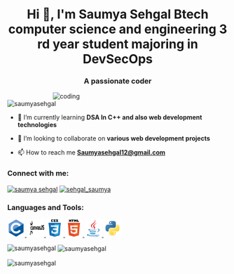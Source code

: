 <h1 align="center">Hi 👋, I'm Saumya Sehgal Btech computer science and engineering 3 rd year student majoring in DevSecOps </h1>
<h3 align="center">A passionate coder</h3>
<img align="right" alt="coding"width="400"src="https://user-images.githubusercontent.com/74038190/241765453-85cb9521-97c0-4a65-9358-7db8099fac7f.gif">

<p align="left"> <img src="https://komarev.com/ghpvc/?username=saumyasehgal&label=Profile%20views&color=0e75b6&style=flat" alt="saumyasehgal" /> </p>

- 🌱 I’m currently learning **DSA In C++ and also web development technologies**

- 👯 I’m looking to collaborate on **various web development projects**

- 📫 How to reach me **Saumyasehgal12@gmail.com**

<h3 align="left">Connect with me:</h3>
<p align="left">
<a href="https://linkedin.com/in/saumya sehgal" target="blank"><img align="center" src="https://raw.githubusercontent.com/rahuldkjain/github-profile-readme-generator/master/src/images/icons/Social/linked-in-alt.svg" alt="saumya sehgal" height="30" width="40" /></a>
<a href="https://instagram.com/sehgal_saumya" target="blank"><img align="center" src="https://raw.githubusercontent.com/rahuldkjain/github-profile-readme-generator/master/src/images/icons/Social/instagram.svg" alt="sehgal_saumya" height="30" width="40" /></a>
</p>

<h3 align="left">Languages and Tools:</h3>
<p align="left"> <a href="https://www.cprogramming.com/" target="_blank" rel="noreferrer"> <img src="https://raw.githubusercontent.com/devicons/devicon/master/icons/c/c-original.svg" alt="c" width="40" height="40"/> </a> <a href="https://canvasjs.com" target="_blank" rel="noreferrer"> <img src="https://raw.githubusercontent.com/Hardik0307/Hardik0307/master/assets/canvasjs-charts.svg" alt="canvasjs" width="40" height="40"/> </a> <a href="https://www.w3schools.com/css/" target="_blank" rel="noreferrer"> <img src="https://raw.githubusercontent.com/devicons/devicon/master/icons/css3/css3-original-wordmark.svg" alt="css3" width="40" height="40"/> </a> <a href="https://www.w3.org/html/" target="_blank" rel="noreferrer"> <img src="https://raw.githubusercontent.com/devicons/devicon/master/icons/html5/html5-original-wordmark.svg" alt="html5" width="40" height="40"/> </a> <a href="https://www.java.com" target="_blank" rel="noreferrer"> <img src="https://raw.githubusercontent.com/devicons/devicon/master/icons/java/java-original.svg" alt="java" width="40" height="40"/> </a> <a href="https://www.python.org" target="_blank" rel="noreferrer"> <img src="https://raw.githubusercontent.com/devicons/devicon/master/icons/python/python-original.svg" alt="python" width="40" height="40"/> </a> </p>

<p><img align="left" src="https://github-readme-stats.vercel.app/api/top-langs?username=saumyasehgal&show_icons=true&locale=en&layout=compact" alt="saumyasehgal" /></p>

<p>&nbsp;<img align="center" src="https://github-readme-stats.vercel.app/api?username=saumyasehgal&show_icons=true&locale=en" alt="saumyasehgal" /></p>

<p><img align="center" src="https://github-readme-streak-stats.herokuapp.com/?user=saumyasehgal&" alt="saumyasehgal" /></p>
